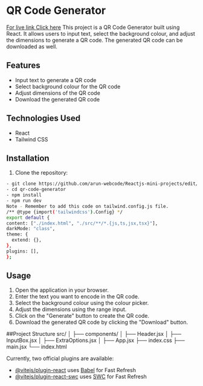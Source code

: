 # QR Code Generator
<a href = "https://qr-generator-webcode.netlify.app/" >For live link Click here</a> 
This project is a QR Code Generator built using React. It allows users to input text, select the background colour, and adjust the dimensions to generate a QR code. The generated QR code can be downloaded as well.

## Features

- Input text to generate a QR code
- Select background colour for the QR code
- Adjust dimensions of the QR code
- Download the generated QR code

## Technologies Used

- React
- Tailwind CSS

## Installation

1. Clone the repository:

  ```bash
  - git clone https://github.com/arun-webcode/Reactjs-mini-projects/edit/main/01-qrcode-gen
  - cd qr-code-generator
  - npm install
  - npm run dev
Note - Remember to add this code on tailwind.config.js file.
  /** @type {import('tailwindcss').Config} */
export default {
  content: ["./index.html", "./src/**/*.{js,ts,jsx,tsx}"],
  darkMode: "class",
  theme: {
    extend: {},
  },
  plugins: [],
};
  ```

## Usage
1. Open the application in your browser.
2. Enter the text you want to encode in the QR code.
3. Select the background colour using the colour picker.
4. Adjust the dimensions using the range input.
5. Click on the "Generate" button to create the QR code.
6. Download the generated QR code by clicking the "Download" button.

##Project Structure
src/
│ 
├── components/
│   ├── Header.jsx
│   ├── InputBox.jsx
│   ├── ExtraOptions.jsx
│
├── App.jsx
├── index.css
├── main.jsx
└── index.html


Currently, two official plugins are available:

- [@vitejs/plugin-react](https://github.com/vitejs/vite-plugin-react/blob/main/packages/plugin-react/README.md) uses [Babel](https://babeljs.io/) for Fast Refresh
- [@vitejs/plugin-react-swc](https://github.com/vitejs/vite-plugin-react-swc) uses [SWC](https://swc.rs/) for Fast Refresh
